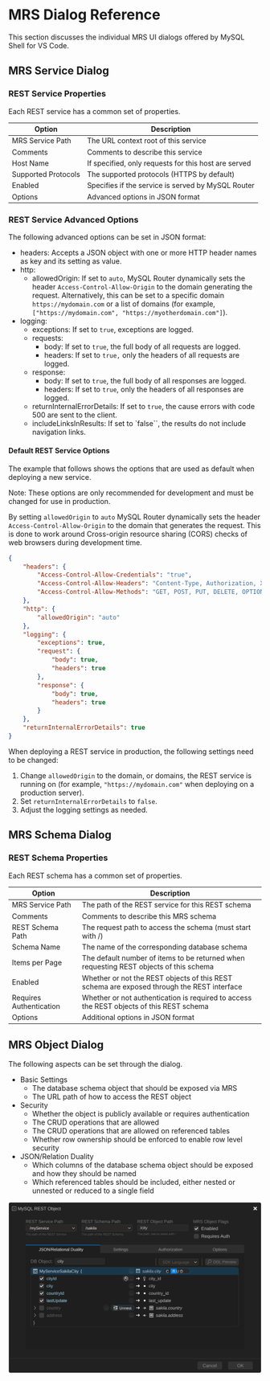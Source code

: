 <!-- Copyright (c) 2022, 2024, Oracle and/or its affiliates.

This program is free software; you can redistribute it and/or modify
it under the terms of the GNU General Public License, version 2.0,
as published by the Free Software Foundation.

This program is designed to work with certain software (including
but not limited to OpenSSL) that is licensed under separate terms, as
designated in a particular file or component or in included license
documentation.  The authors of MySQL hereby grant you an additional
permission to link the program and your derivative works with the
separately licensed software that they have either included with
the program or referenced in the documentation.

This program is distributed in the hope that it will be useful,  but
WITHOUT ANY WARRANTY; without even the implied warranty of
MERCHANTABILITY or FITNESS FOR A PARTICULAR PURPOSE.  See
the GNU General Public License, version 2.0, for more details.

You should have received a copy of the GNU General Public License
along with this program; if not, write to the Free Software Foundation, Inc.,
51 Franklin St, Fifth Floor, Boston, MA 02110-1301 USA -->

# MRS Dialog Reference

This section discusses the individual MRS UI dialogs offered by MySQL Shell for VS Code.

## MRS Service Dialog

### REST Service Properties

Each REST service has a common set of properties.

| Option | Description |
| --- | ----- |
| MRS Service Path | The URL context root of this service |
| Comments | Comments to describe this service |
| Host Name | If specified, only requests for this host are served |
| Supported Protocols | The supported protocols (HTTPS by default) |
| Enabled | Specifies if the service is served by MySQL Router |
| Options | Advanced options in JSON format |

### REST Service Advanced Options

The following advanced options can be set in JSON format:

- headers: Accepts a JSON object with one or more HTTP header names as key and its setting as value.
- http:
  - allowedOrigin: If set to `auto`, MySQL Router dynamically sets the header `Access-Control-Allow-Origin` to the domain generating the request. Alternatively, this can be set to a specific domain `https://mydomain.com` or a list of domains (for example, `["https://mydomain.com", "https://myotherdomain.com"]`).
- logging:
  - exceptions: If set to `true`, exceptions are logged.
  - requests:
    - body: If set to `true`, the full body of all requests are logged.
    - headers: If set to `true,` only the headers of all requests are logged.
  - response:
    - body: If set to `true`, the full body of all responses are logged.
    - headers: If set to `true`, only the headers of all responses are logged.
  - returnInternalErrorDetails: If set to `true`, the cause errors with code 500 are sent to the client.
  - includeLinksInResults: If set to `false``, the results do not include navigation links.

#### Default REST Service Options

The example that follows shows the options that are used as default when deploying a new service.

Note: These options are only recommended for development and must be changed for use in production.

By setting `allowedOrigin` to `auto` MySQL Router dynamically sets the header `Access-Control-Allow-Origin` to the domain that generates the request. This is done to work around Cross-origin resource sharing (CORS) checks of web browsers during development time.

```json
{
    "headers": {
        "Access-Control-Allow-Credentials": "true",
        "Access-Control-Allow-Headers": "Content-Type, Authorization, X-Requested-With, Origin, X-Auth-Token",
        "Access-Control-Allow-Methods": "GET, POST, PUT, DELETE, OPTIONS"
    },
    "http": {
        "allowedOrigin": "auto"
    },
    "logging": {
        "exceptions": true,
        "request": {
            "body": true,
            "headers": true
        },
        "response": {
            "body": true,
            "headers": true
        }
    },
    "returnInternalErrorDetails": true
}
```

When deploying a REST service in production, the following settings need to be changed:

1. Change `allowedOrigin` to the domain, or domains, the REST service is running on (for example,  `"https://mydomain.com"` when deploying on a production server).
2. Set `returnInternalErrorDetails` to `false`.
3. Adjust the logging settings as needed.

## MRS Schema Dialog

### REST Schema Properties

Each REST schema has a common set of properties.

| Option | Description |
| --- | ----- |
| MRS Service Path | The path of the REST service for this REST schema |
| Comments | Comments to describe this MRS schema |
| REST Schema Path | The request path to access the schema (must start with /) |
| Schema Name | The name of the corresponding database schema |
| Items per Page | The default number of items to be returned when requesting REST objects of this schema |
| Enabled | Whether or not the REST objects of this REST schema are exposed through the REST interface |
| Requires Authentication | Whether or not authentication is required to access the REST objects of this REST schema |
| Options | Additional options in JSON format |

## MRS Object Dialog

The following aspects can be set through the dialog.

- Basic Settings
  - The database schema object that should be exposed via MRS
  - The URL path of how to access the REST object
- Security
  - Whether the object is publicly available or requires authentication
  - The CRUD operations that are allowed
  - The CRUD operations that are allowed on referenced tables
  - Whether row ownership should be enforced to enable row level security
- JSON/Relation Duality
  - Which columns of the database schema object should be exposed and how they should be named
  - Which referenced tables should be included, either nested or unnested or reduced to a single field

![The MySQL REST Object Dialog](../../images/vsc-mrs-object-dialog.svg "The MySQL REST Object Dialog")
